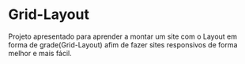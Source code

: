 # Grid-Layout
Projeto apresentado para aprender a montar um site com o Layout em forma de grade(Grid-Layout) afim de fazer sites responsivos de forma melhor e mais fácil.
